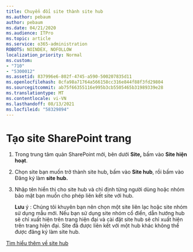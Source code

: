 ```yaml
---
title: Chuyển đổi site thành site hub
ms.author: pebaum
author: pebaum
ms.date: 04/21/2020
ms.audience: ITPro
ms.topic: article
ms.service: o365-administration
ROBOTS: NOINDEX, NOFOLLOW
localization_priority: Normal
ms.custom:
- "710"
- "5300012"
ms.assetid: 837996e6-802f-4745-a590-500207835d11
ms.openlocfilehash: 8cfa98a71764a566158cc316e844f88f3fd29804
ms.sourcegitcommit: ab75f66355116e995b3cb5505465b31989339e28
ms.translationtype: MT
ms.contentlocale: vi-VN
ms.lasthandoff: 08/13/2021
ms.locfileid: "58329894"
---
```

# <a name="create-a-sharepoint-hub-site"></a>Tạo site SharePoint trang

1. Trong trung tâm quản SharePoint mới, bên dưới **Site,** bấm vào **Site hiện hoạt**.

2. Chọn site bạn muốn trở thành site hub, bấm vào **Site hub**, rồi bấm vào Đăng ký làm **site hub.**

3. Nhập tên hiển thị cho site hub và chỉ định từng người dùng hoặc nhóm bảo mật bạn muốn cho phép liên kết site với hub.

    **Lưu** ý : Chúng tôi khuyên bạn nên chọn một site liên lạc hoặc site nhóm sử dụng mẫu mới. Nếu bạn sử dụng site nhóm cổ điển, dẫn hướng hub sẽ chỉ xuất hiện trên trang hiện đại và cài đặt site hub sẽ chỉ xuất hiện trên trang hiện đại. Site đã được liên kết với một hub khác không thể được đăng ký làm site hub.
  
[Tìm hiểu thêm về site hub](https://go.microsoft.com/fwlink/?linkid=869149)
  